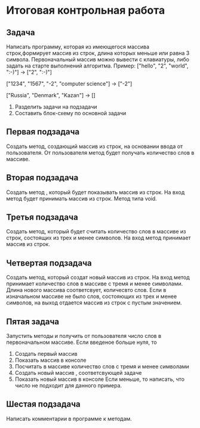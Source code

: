 # Итоговая контрольная работа

## Задача 
 Написать программу, которая из имеющегося массива строк,формирует массив из строк, длина которых меньше или равна 3 символа. Первоначальный массив можно вывести с клавиатуры, либо задать на старте выполнений алгоритма.
 Пример:
 ["hello", "2", "world", ":-)"] -> ["2", ":-)"]

["1234", "1567", "-2", "computer science"] -> ["-2"]

["Russia", "Denmark", "Kazan"] -> []


1. Разделить задачи на подзадачи
2. Составить блок-схему по основной задачи

## Первая подзадача
Создать метод, создающий массив из строк, на основании ввода от пользователя. От пользователя метод будет получать количество слов в массиве.
## Вторая подзадача

Создать метод , который будет показывать массив из строк. На вход метод будет принимать массив из строк. Метод типа void. 

## Третья подзадача 

Создать метод, который будет считать количество слов в массиве из строк, состоящих из трех и менее символов. На вход метод принимает массив из строк.

## Четвертая подзадача 
Создать метод, который создат новый массив из строк. На вход метод принимает количество слов в массиве с тремя и менее символами. Длина нового массива соответсвует, количесвто слов. Если в изначальном массиве не было слов, состояющих  из трех и менее символов, на выход отдается массив из строк с пустым значением.

## Пятая задача  

Запустить методы и получить от пользователя число слов в первоначальном массиве.
Если введеное больше нуля, то
1. Создать первый массив
2. Показать массив в консоле
3. Посчитать в массиве количество слов с тремя и менее символами
4. Создать новый массив , соответсвующей задаче
5. Показать новый массив в консоле
Если меньше, то написать, что число не подходит для данного примера.

## Шестая подзадача

Написать комментарии в программе к методам.

